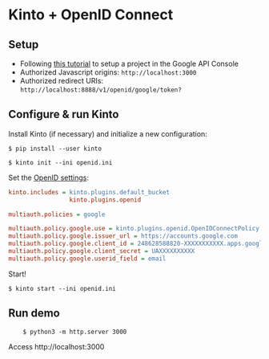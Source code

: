 # Kinto + OpenID Connect

## Setup

* Following [this tutorial](https://developers.google.com/identity/protocols/OpenIDConnect) to setup a project in the Google API Console
* Authorized Javascript origins: `http://localhost:3000`
* Authorized redirect URIs: `http://localhost:8888/v1/openid/google/token?`

## Configure & run Kinto

Install Kinto (if necessary) and initialize a new configuration:

```
$ pip install --user kinto

$ kinto init --ini openid.ini
```

Set the [OpenID settings](https://kinto.readthedocs.io/en/stable/configuration/settings.html#openid):

```ini
kinto.includes = kinto.plugins.default_bucket
                 kinto.plugins.openid

multiauth.policies = google

multiauth.policy.google.use = kinto.plugins.openid.OpenIDConnectPolicy
multiauth.policy.google.issuer_url = https://accounts.google.com
multiauth.policy.google.client_id = 248628588820-XXXXXXXXXXX.apps.googleusercontent.com
multiauth.policy.google.client_secret = UAXXXXXXXXXX
multiauth.policy.google.userid_field = email
```

Start!

```
$ kinto start --ini openid.ini
```

## Run demo

```
    $ python3 -m http.server 3000
```

Access http://localhost:3000
